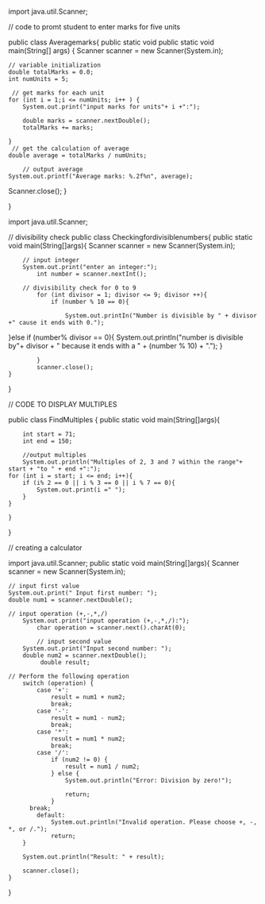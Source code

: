 import java.util.Scanner;

// code to promt student to enter marks for five units 

public class Averagemarks{
public static void public static void main(String[] args) {
	Scanner scanner = new Scanner(System.in);

	// variable initialization
	double totalMarks = 0.0;
	int numUnits = 5;

	 // get marks for each unit
	for (int i = 1;i <= numUnits; i++ ) {
		System.out.print("input marks for units"+ i +":");

		double marks = scanner.nextDouble();
		totalMarks += marks;

	}
	 // get the calculation of average
	double average = totalMarks / numUnits;

	 	// output average 
	System.out.printf("Average marks: %.2f%n", average);

Scanner.close();
}

}

import java.util.Scanner;

// divisibility check
public class Checkingfordivisiblenumbers{
	public static void main(String[]args){
		Scanner scanner = new Scanner(System.in);

		// input integer
		System.out.print("enter an integer:");
			int number = scanner.nextInt();

		// divisibility check for 0 to 9
			for (int divisor = 1; divisor <= 9; divisor ++){
				if (number % 10 == 0){

					System.out.printIn("Number is divisible by " + divisor +" cause it ends with 0.");
}else if (number% divisor == 0){
	System.out.printIn("number is divisible by"+ divisor + " because it ends with a " + (number % 10) + ".");
}

			}
			scanner.close();	
	}
}


// CODE TO DISPLAY MULTIPLES
 
 public class FindMultiples {
 	public static void main(String[]args){

 		int start = 71;
 		int end = 150;

 		//output multiples
 		System.out.println("Multiples of 2, 3 and 7 within the range"+ start + "to " + end +":");
 	for (int i = start; i <= end; i++){
 		if (i% 2 == 0 || i % 3 == 0 || i % 7 == 0){
 			System.out.print(i =" ");
 		}
 	}

 	}

 }


 // creating a calculator

import java.util.Scanner;
public static void main(String[]args){
	Scanner scanner = new	Scanner(System.in);

	// input first value
	System.out.print(" Input first number: ");
	double num1 = scanner.nextDouble();

	// input operation (+,-,*,/)
		System.out.print("input operation (+,-,*,/):");
			char operation = scanner.next().charAt(0);

			// input second value
        System.out.print("Input second number: ");
        double num2 = scanner.nextDouble();
        	 double result;

    // Perform the following operation
        switch (operation) {
            case '+':
                result = num1 + num2;
                break;
            case '-':
                result = num1 - num2;
                break;
            case '*':
                result = num1 * num2;
                break;
            case '/':
                if (num2 != 0) {
                    result = num1 / num2;
                } else {
                    System.out.println("Error: Division by zero!");

                    return;
                }
          break;
            default:
                System.out.println("Invalid operation. Please choose +, -, *, or /.");
                return;
        }

        System.out.println("Result: " + result);

        scanner.close();
    }

}
